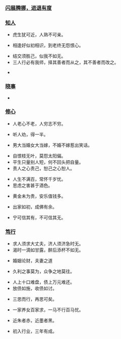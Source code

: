 ### [闪展腾挪，进退有度](https://github.com/lu666666/HelloWorld/blob/master/Liang%20Sir/liangzhu/01/readme.md)
>
### [知人](https://github.com/lu666666/HelloWorld/blob/master/Liang%20Sir/liangzhu/02/readme.md)
>
- 虎生犹可近，人熟不可亲。
>
- 相逢好似初相识，到老终无怨恨心。
>
- 结交须胜己，似我不如无。
- 三人行必有我师，择其善者而从之，其不善者而改之。
>
-  
>
### [晓事](https://github.com/lu666666/HelloWorld/blob/master/Liang%20Sir/liangzhu/03/readme.md)
>
-  
>
### [修心](https://github.com/lu666666/HelloWorld/blob/master/Liang%20Sir/liangzhu/04/readme.md)
>
- 人老心不老，人穷志不穷。
>
- 听人劝，得一半。
>
- 男大当婚女大当嫁，不婚不嫁惹出笑话。
>
- 自恨枝无叶，莫怨太阳偏。
- 平生只量别人短，何不回头把自量。
- 责人之心责己，恕己之心恕人。
>
- 人生不满百，常怀千岁忧。
- 思虑之害甚于酒色。
>
- 黄金未为贵，安乐值钱多。
>
- 出家如初，成佛有余。
>
- 宁可信其有，不可信其无。
>
### [笃行](https://github.com/lu666666/HelloWorld/blob/master/Liang%20Sir/liangzhu/05/readme.md)
>
- 求人须求大丈夫，济人须济急时无。
- 渴时一滴如甘露，醉后添杯不如无。
>
- 婚姻论财，夫妻之道
>
- 久利之事莫为，众争之地莫往。
>
- 人上十口难盘，债上万元难还。
- 放债如施，收债如讨。
>
- 三思而行，再思可矣。
>
- 一家养女百家求，一马不行百马忧。
>
- 近朱者赤，近墨者黑。
>
- 初入行业，三年有成。


